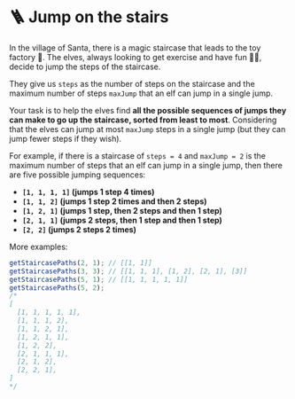 # 🪜 Jump on the stairs

In the village of Santa, there is a magic staircase that leads to the toy factory 🧸. The elves, always looking to get exercise and have fun 🏃‍♂️, decide to jump the steps of the staircase.

They give us `steps` as the number of steps on the staircase and the maximum number of steps `maxJump` that an elf can jump in a single jump.

Your task is to help the elves find **all the possible sequences of jumps they can make to go up the staircase, sorted from least to most**. Considering that the elves can jump at most `maxJump` steps in a single jump (but they can jump fewer steps if they wish).

For example, if there is a staircase of `steps = 4` and `maxJump = 2` is the maximum number of steps that an elf can jump in a single jump, then there are five possible jumping sequences:

- **`[1, 1, 1, 1]` (jumps 1 step 4 times)**
- **`[1, 1, 2]` (jumps 1 step 2 times and then 2 steps)**
- **`[1, 2, 1]` (jumps 1 step, then 2 steps and then 1 step)**
- **`[2, 1, 1]` (jumps 2 steps, then 1 step and then 1 step)**
- **`[2, 2]` (jumps 2 steps 2 times)**

More examples:

```javascript
getStaircasePaths(2, 1); // [[1, 1]]
getStaircasePaths(3, 3); // [[1, 1, 1], [1, 2], [2, 1], [3]]
getStaircasePaths(5, 1); // [[1, 1, 1, 1, 1]]
getStaircasePaths(5, 2);
/*
[
  [1, 1, 1, 1, 1],
  [1, 1, 1, 2],
  [1, 1, 2, 1],
  [1, 2, 1, 1],
  [1, 2, 2],
  [2, 1, 1, 1],
  [2, 1, 2],
  [2, 2, 1],
]
*/
```
